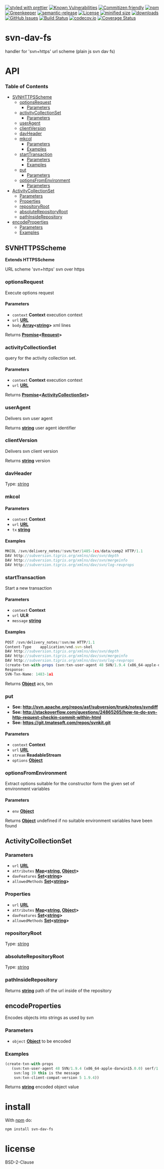 [![styled with prettier](https://img.shields.io/badge/styled_with-prettier-ff69b4.svg)](https://github.com/prettier/prettier)
[![Known Vulnerabilities](https://snyk.io/test/github/arlac77/svn-dav-fs/badge.svg)](https://snyk.io/test/github/arlac77/svn-dav-fs)
[![Commitizen friendly](https://img.shields.io/badge/commitizen-friendly-brightgreen.svg)](http://commitizen.github.io/cz-cli/)
[![npm](https://img.shields.io/npm/v/svn-dav-fs.svg)](https://www.npmjs.com/package/svn-dav-fs)
[![Greenkeeper](https://badges.greenkeeper.io/arlac77/svn-dav-fs.svg)](https://greenkeeper.io/)
[![semantic-release](https://img.shields.io/badge/%20%20%F0%9F%93%A6%F0%9F%9A%80-semantic--release-e10079.svg)](https://github.com/arlac77/svn-dav-fs)
[![License](https://img.shields.io/badge/License-BSD%203--Clause-blue.svg)](https://opensource.org/licenses/BSD-3-Clause)
[![minified size](https://badgen.net/bundlephobia/min/svn-dav-fs)](https://bundlephobia.com/result?p=svn-dav-fs)
[![downloads](http://img.shields.io/npm/dm/svn-dav-fs.svg?style=flat-square)](https://npmjs.org/package/svn-dav-fs)
[![GitHub Issues](https://img.shields.io/github/issues/arlac77/svn-dav-fs.svg?style=flat-square)](https://github.com/arlac77/svn-dav-fs/issues)
[![Build Status](https://secure.travis-ci.org/arlac77/svn-dav-fs.png)](http://travis-ci.org/arlac77/svn-dav-fs)
[![codecov.io](http://codecov.io/github/arlac77/svn-dav-fs/coverage.svg?branch=master)](http://codecov.io/github/arlac77/svn-dav-fs?branch=master)
[![Coverage Status](https://coveralls.io/repos/arlac77/svn-dav-fs/badge.svg)](https://coveralls.io/r/arlac77/svn-dav-fs)

# svn-dav-fs

handler for 'svn+https' url scheme (plain js svn dav fs)

# API

<!-- Generated by documentation.js. Update this documentation by updating the source code. -->

### Table of Contents

-   [SVNHTTPSScheme](#svnhttpsscheme)
    -   [optionsRequest](#optionsrequest)
        -   [Parameters](#parameters)
    -   [activityCollectionSet](#activitycollectionset)
        -   [Parameters](#parameters-1)
    -   [userAgent](#useragent)
    -   [clientVersion](#clientversion)
    -   [davHeader](#davheader)
    -   [mkcol](#mkcol)
        -   [Parameters](#parameters-2)
        -   [Examples](#examples)
    -   [startTransaction](#starttransaction)
        -   [Parameters](#parameters-3)
        -   [Examples](#examples-1)
    -   [put](#put)
        -   [Parameters](#parameters-4)
    -   [optionsFromEnvironment](#optionsfromenvironment)
        -   [Parameters](#parameters-5)
-   [ActivityCollectionSet](#activitycollectionset-1)
    -   [Parameters](#parameters-6)
    -   [Properties](#properties)
    -   [repositoryRoot](#repositoryroot)
    -   [absoluteRepositoryRoot](#absoluterepositoryroot)
    -   [pathInsideRepository](#pathinsiderepository)
-   [encodeProperties](#encodeproperties)
    -   [Parameters](#parameters-7)
    -   [Examples](#examples-2)

## SVNHTTPSScheme

**Extends HTTPSScheme**

URL scheme 'svn+https' svn over https

### optionsRequest

Execute options request

#### Parameters

-   `context` **Context** execution context
-   `url` **[URL](https://developer.mozilla.org/docs/Web/API/URL/URL)** 
-   `body` **[Array](https://developer.mozilla.org/docs/Web/JavaScript/Reference/Global_Objects/Array)&lt;[string](https://developer.mozilla.org/docs/Web/JavaScript/Reference/Global_Objects/String)>** xml lines

Returns **[Promise](https://developer.mozilla.org/docs/Web/JavaScript/Reference/Global_Objects/Promise)&lt;[Request](https://developer.mozilla.org/Add-ons/SDK/High-Level_APIs/request)>** 

### activityCollectionSet

query for the activity collection set.

#### Parameters

-   `context` **Context** execution context
-   `url` **[URL](https://developer.mozilla.org/docs/Web/API/URL/URL)** 

Returns **[Promise](https://developer.mozilla.org/docs/Web/JavaScript/Reference/Global_Objects/Promise)&lt;[ActivityCollectionSet](#activitycollectionset)>** 

### userAgent

Delivers svn user agent

Returns **[string](https://developer.mozilla.org/docs/Web/JavaScript/Reference/Global_Objects/String)** user agent identifier

### clientVersion

Delivers svn client version

Returns **[string](https://developer.mozilla.org/docs/Web/JavaScript/Reference/Global_Objects/String)** version

### davHeader

Type: [string](https://developer.mozilla.org/docs/Web/JavaScript/Reference/Global_Objects/String)

### mkcol

<!-- skip-example -->

#### Parameters

-   `context` **Context** 
-   `url` **[URL](https://developer.mozilla.org/docs/Web/API/URL/URL)** 
-   `tx` **[string](https://developer.mozilla.org/docs/Web/JavaScript/Reference/Global_Objects/String)** 

#### Examples

```javascript
MKCOL /svn/delivery_notes/!svn/txr/1485-1cs/data/comp2 HTTP/1.1
DAV	http://subversion.tigris.org/xmlns/dav/svn/depth
DAV	http://subversion.tigris.org/xmlns/dav/svn/mergeinfo
DAV	http://subversion.tigris.org/xmlns/dav/svn/log-revprops
```

### startTransaction

<!-- skip-example -->

Start a new transaction

#### Parameters

-   `context` **Context** 
-   `url` **ULR** 
-   `message` **[string](https://developer.mozilla.org/docs/Web/JavaScript/Reference/Global_Objects/String)** 

#### Examples

```javascript
POST /svn/delivery_notes/!svn/me HTTP/1.1
Content-Type	application/vnd.svn-skel
DAV	http://subversion.tigris.org/xmlns/dav/svn/depth
DAV	http://subversion.tigris.org/xmlns/dav/svn/mergeinfo
DAV	http://subversion.tigris.org/xmlns/dav/svn/log-revprops
(create-txn-with-props (svn:txn-user-agent 48 SVN/1.9.4 (x86_64-apple-darwin15.0.0) serf/1.3.8 svn:log 19 this is the message svn:txn-client-compat-version 5 1.9.4))
Response:
SVN-Txn-Name: 1483-1a1
```

Returns **[Object](https://developer.mozilla.org/docs/Web/JavaScript/Reference/Global_Objects/Object)** acs, txn

### put

-   **See: <http://svn.apache.org/repos/asf/subversion/trunk/notes/svndiff>**
-   **See: <http://stackoverflow.com/questions/24865265/how-to-do-svn-http-request-checkin-commit-within-html>**
-   **See: <https://git.tmatesoft.com/repos/svnkit.git>**

#### Parameters

-   `context` **Context** 
-   `url` **[URL](https://developer.mozilla.org/docs/Web/API/URL/URL)** 
-   `stream` **ReadableStream** 
-   `options` **[Object](https://developer.mozilla.org/docs/Web/JavaScript/Reference/Global_Objects/Object)** 

### optionsFromEnvironment

Extract options suitable for the constructor
form the given set of environment variables

#### Parameters

-   `env` **[Object](https://developer.mozilla.org/docs/Web/JavaScript/Reference/Global_Objects/Object)** 

Returns **[Object](https://developer.mozilla.org/docs/Web/JavaScript/Reference/Global_Objects/Object)** undefined if no suitable environment variables have been found

## ActivityCollectionSet

### Parameters

-   `url` **[URL](https://developer.mozilla.org/docs/Web/API/URL/URL)** 
-   `attributes` **[Map](https://developer.mozilla.org/docs/Web/JavaScript/Reference/Global_Objects/Map)&lt;[string](https://developer.mozilla.org/docs/Web/JavaScript/Reference/Global_Objects/String), [Object](https://developer.mozilla.org/docs/Web/JavaScript/Reference/Global_Objects/Object)>** 
-   `davFeatures` **[Set](https://developer.mozilla.org/docs/Web/JavaScript/Reference/Global_Objects/Set)&lt;[string](https://developer.mozilla.org/docs/Web/JavaScript/Reference/Global_Objects/String)>** 
-   `allowedMethods` **[Set](https://developer.mozilla.org/docs/Web/JavaScript/Reference/Global_Objects/Set)&lt;[string](https://developer.mozilla.org/docs/Web/JavaScript/Reference/Global_Objects/String)>** 

### Properties

-   `url` **[URL](https://developer.mozilla.org/docs/Web/API/URL/URL)** 
-   `attributes` **[Map](https://developer.mozilla.org/docs/Web/JavaScript/Reference/Global_Objects/Map)&lt;[string](https://developer.mozilla.org/docs/Web/JavaScript/Reference/Global_Objects/String), [Object](https://developer.mozilla.org/docs/Web/JavaScript/Reference/Global_Objects/Object)>** 
-   `davFeatures` **[Set](https://developer.mozilla.org/docs/Web/JavaScript/Reference/Global_Objects/Set)&lt;[string](https://developer.mozilla.org/docs/Web/JavaScript/Reference/Global_Objects/String)>** 
-   `allowedMethods` **[Set](https://developer.mozilla.org/docs/Web/JavaScript/Reference/Global_Objects/Set)&lt;[string](https://developer.mozilla.org/docs/Web/JavaScript/Reference/Global_Objects/String)>** 

### repositoryRoot

Type: [string](https://developer.mozilla.org/docs/Web/JavaScript/Reference/Global_Objects/String)

### absoluteRepositoryRoot

Type: [string](https://developer.mozilla.org/docs/Web/JavaScript/Reference/Global_Objects/String)

### pathInsideRepository

Returns **[string](https://developer.mozilla.org/docs/Web/JavaScript/Reference/Global_Objects/String)** path of the url inside of the repository

## encodeProperties

<!-- skip-example -->

Encodes objects into strings as used by svn

### Parameters

-   `object` **[Object](https://developer.mozilla.org/docs/Web/JavaScript/Reference/Global_Objects/Object)** to be encoded

### Examples

```javascript
(create-txn-with-props
   (svn:txn-user-agent 48 SVN/1.9.4 (x86_64-apple-darwin15.0.0) serf/1.3.8
    svn:log 19 this is the message
    svn:txn-client-compat-version 5 1.9.4))
```

Returns **[string](https://developer.mozilla.org/docs/Web/JavaScript/Reference/Global_Objects/String)** encoded object value

# install

With [npm](http://npmjs.org) do:

```shell
npm install svn-dav-fs
```

# license

BSD-2-Clause
